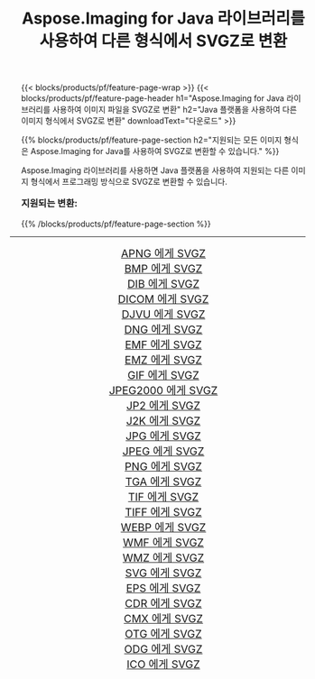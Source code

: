 ﻿---
title: Aspose.Imaging for Java 라이브러리를 사용하여 다른 형식에서 SVGZ로 변환 
weight: 3920
url: /ko/java/conversion/to/svgz/ 
lang: ko
langdirlevel: 2
locales: zh-hans,ja,it,ru,de,es,fr,nl,id,lt,pl,pt,vi,tr,ko,zh-hant,ar,hi,th,sv,cs,uk,he
description: Aspose.Imaging을 사용하면 Java를 사용하여 다른 형식에서 SVGZ로 변환할 수 있습니다.
---

{{< blocks/products/pf/feature-page-wrap >}}
{{< blocks/products/pf/feature-page-header h1="Aspose.Imaging for Java 라이브러리를 사용하여 이미지 파일을 SVGZ로 변환" h2="Java 플랫폼을 사용하여 다른 이미지 형식에서 SVGZ로 변환" downloadText="다운로드" >}}


{{% blocks/products/pf/feature-page-section  h2="지원되는 모든 이미지 형식은 Aspose.Imaging for Java를 사용하여 SVGZ로 변환할 수 있습니다." %}}
<p align=justify>Aspose.Imaging 라이브러리를 사용하면 Java 플랫폼을 사용하여 지원되는 다른 이미지 형식에서 프로그래밍 방식으로 SVGZ로 변환할 수 있습니다.</p>
<h3 style="margin-top:16px;">
지원되는 변환:
</h3>
{{% /blocks/products/pf/feature-page-section %}}
<div class="container-fluid productfamilypage bg-gray">
    <div class="convertypes bg-gray agp-content section">
        <div class="container">
		<hr style="margin-left:-20px;"/>
		<div class="row other-converters" style="gap: 10px;font-size: 19px;text-align:center;">
		    <div class='col-md-3 other-converter remove-lp remove-rp'><a href="/imaging/ko/java/conversion/apng-to-svgz/" style="padding:15px;">APNG 에게 SVGZ</a></div>
<div class='col-md-3 other-converter remove-lp remove-rp'><a href="/imaging/ko/java/conversion/bmp-to-svgz/" style="padding:15px;">BMP 에게 SVGZ</a></div>
<div class='col-md-3 other-converter remove-lp remove-rp'><a href="/imaging/ko/java/conversion/dib-to-svgz/" style="padding:15px;">DIB 에게 SVGZ</a></div>
<div class='col-md-3 other-converter remove-lp remove-rp'><a href="/imaging/ko/java/conversion/dicom-to-svgz/" style="padding:15px;">DICOM 에게 SVGZ</a></div>
<div class='col-md-3 other-converter remove-lp remove-rp'><a href="/imaging/ko/java/conversion/djvu-to-svgz/" style="padding:15px;">DJVU 에게 SVGZ</a></div>
<div class='col-md-3 other-converter remove-lp remove-rp'><a href="/imaging/ko/java/conversion/dng-to-svgz/" style="padding:15px;">DNG 에게 SVGZ</a></div>
<div class='col-md-3 other-converter remove-lp remove-rp'><a href="/imaging/ko/java/conversion/emf-to-svgz/" style="padding:15px;">EMF 에게 SVGZ</a></div>
<div class='col-md-3 other-converter remove-lp remove-rp'><a href="/imaging/ko/java/conversion/emz-to-svgz/" style="padding:15px;">EMZ 에게 SVGZ</a></div>
<div class='col-md-3 other-converter remove-lp remove-rp'><a href="/imaging/ko/java/conversion/gif-to-svgz/" style="padding:15px;">GIF 에게 SVGZ</a></div>
<div class='col-md-3 other-converter remove-lp remove-rp'><a href="/imaging/ko/java/conversion/jpeg2000-to-svgz/" style="padding:15px;">JPEG2000 에게 SVGZ</a></div>
<div class='col-md-3 other-converter remove-lp remove-rp'><a href="/imaging/ko/java/conversion/jp2-to-svgz/" style="padding:15px;">JP2 에게 SVGZ</a></div>
<div class='col-md-3 other-converter remove-lp remove-rp'><a href="/imaging/ko/java/conversion/j2k-to-svgz/" style="padding:15px;">J2K 에게 SVGZ</a></div>
<div class='col-md-3 other-converter remove-lp remove-rp'><a href="/imaging/ko/java/conversion/jpg-to-svgz/" style="padding:15px;">JPG 에게 SVGZ</a></div>
<div class='col-md-3 other-converter remove-lp remove-rp'><a href="/imaging/ko/java/conversion/jpeg-to-svgz/" style="padding:15px;">JPEG 에게 SVGZ</a></div>
<div class='col-md-3 other-converter remove-lp remove-rp'><a href="/imaging/ko/java/conversion/png-to-svgz/" style="padding:15px;">PNG 에게 SVGZ</a></div>
<div class='col-md-3 other-converter remove-lp remove-rp'><a href="/imaging/ko/java/conversion/tga-to-svgz/" style="padding:15px;">TGA 에게 SVGZ</a></div>
<div class='col-md-3 other-converter remove-lp remove-rp'><a href="/imaging/ko/java/conversion/tif-to-svgz/" style="padding:15px;">TIF 에게 SVGZ</a></div>
<div class='col-md-3 other-converter remove-lp remove-rp'><a href="/imaging/ko/java/conversion/tiff-to-svgz/" style="padding:15px;">TIFF 에게 SVGZ</a></div>
<div class='col-md-3 other-converter remove-lp remove-rp'><a href="/imaging/ko/java/conversion/webp-to-svgz/" style="padding:15px;">WEBP 에게 SVGZ</a></div>
<div class='col-md-3 other-converter remove-lp remove-rp'><a href="/imaging/ko/java/conversion/wmf-to-svgz/" style="padding:15px;">WMF 에게 SVGZ</a></div>
<div class='col-md-3 other-converter remove-lp remove-rp'><a href="/imaging/ko/java/conversion/wmz-to-svgz/" style="padding:15px;">WMZ 에게 SVGZ</a></div>
<div class='col-md-3 other-converter remove-lp remove-rp'><a href="/imaging/ko/java/conversion/svg-to-svgz/" style="padding:15px;">SVG 에게 SVGZ</a></div>
<div class='col-md-3 other-converter remove-lp remove-rp'><a href="/imaging/ko/java/conversion/eps-to-svgz/" style="padding:15px;">EPS 에게 SVGZ</a></div>
<div class='col-md-3 other-converter remove-lp remove-rp'><a href="/imaging/ko/java/conversion/cdr-to-svgz/" style="padding:15px;">CDR 에게 SVGZ</a></div>
<div class='col-md-3 other-converter remove-lp remove-rp'><a href="/imaging/ko/java/conversion/cmx-to-svgz/" style="padding:15px;">CMX 에게 SVGZ</a></div>
<div class='col-md-3 other-converter remove-lp remove-rp'><a href="/imaging/ko/java/conversion/otg-to-svgz/" style="padding:15px;">OTG 에게 SVGZ</a></div>
<div class='col-md-3 other-converter remove-lp remove-rp'><a href="/imaging/ko/java/conversion/odg-to-svgz/" style="padding:15px;">ODG 에게 SVGZ</a></div>
<div class='col-md-3 other-converter remove-lp remove-rp'><a href="/imaging/ko/java/conversion/ico-to-svgz/" style="padding:15px;">ICO 에게 SVGZ</a></div>
                </div>
        </div>
    </div>
</div>
<br/>

